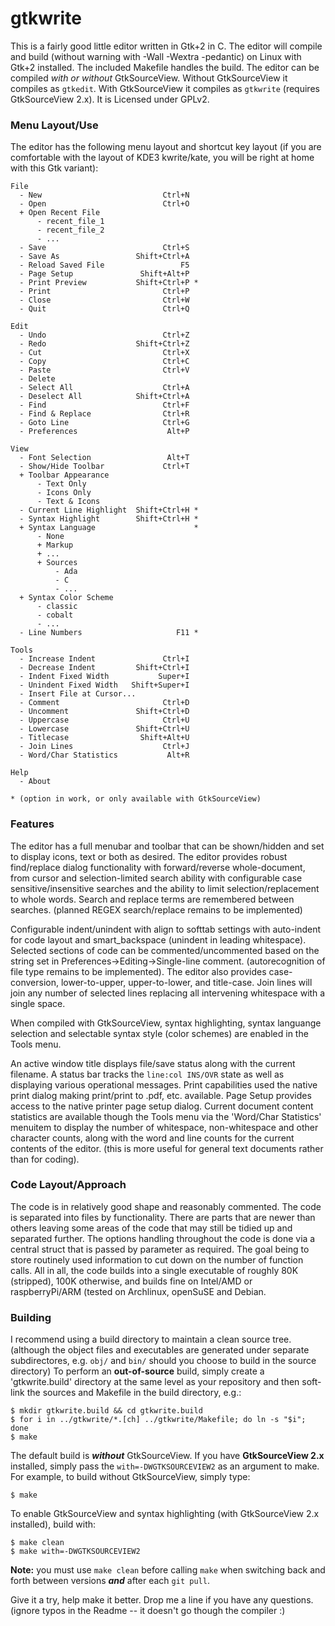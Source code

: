 # gtkwrite

This is a fairly good little editor written in Gtk+2 in C. The editor will compile and build (without warning with -Wall -Wextra -pedantic) on Linux with Gtk+2 installed. The included Makefile handles the build. The editor can be compiled *with or without* GtkSourceView. Without GtkSourceView it compiles as `gtkedit`. With GtkSourceView it compiles as `gtkwrite` (requires GtkSourceView 2.x). It is Licensed under GPLv2.

### Menu Layout/Use

The editor has the following menu layout and shortcut key layout (if you are comfortable with the layout of KDE3 kwrite/kate, you will be right at home with this Gtk variant):

    File
      - New                           Ctrl+N
      - Open                          Ctrl+O
      + Open Recent File
          - recent_file_1
          - recent_file_2
          - ...
      - Save                          Ctrl+S
      - Save As                 Shift+Ctrl+A
      - Reload Saved File                 F5
      - Page Setup               Shift+Alt+P
      - Print Preview           Shift+Ctrl+P *
      - Print                         Ctrl+P
      - Close                         Ctrl+W
      - Quit                          Ctrl+Q

    Edit
      - Undo                          Ctrl+Z
      - Redo                    Shift+Ctrl+Z
      - Cut                           Ctrl+X
      - Copy                          Ctrl+C
      - Paste                         Ctrl+V
      - Delete
      - Select All                    Ctrl+A
      - Deselect All            Shift+Ctrl+A
      - Find                          Ctrl+F
      - Find & Replace                Ctrl+R
      - Goto Line                     Ctrl+G
      - Preferences                    Alt+P

    View
      - Font Selection                 Alt+T
      - Show/Hide Toolbar             Ctrl+T
      + Toolbar Appearance
          - Text Only
          - Icons Only
          - Text & Icons
      - Current Line Highlight  Shift+Ctrl+H *
      - Syntax Highlight        Shift+Ctrl+H *
      + Syntax Language                      *
          - None
          + Markup
          + ...
          + Sources
              - Ada
              - C
              - ...
      + Syntax Color Scheme
          - classic
          - cobalt
          - ...
      - Line Numbers                     F11 *

    Tools
      - Increase Indent               Ctrl+I
      - Decrease Indent         Shift+Ctrl+I
      - Indent Fixed Width           Super+I
      - Unindent Fixed Width   Shift+Super+I
      - Insert File at Cursor...
      - Comment                       Ctrl+D
      - Uncomment               Shift+Ctrl+D
      - Uppercase                     Ctrl+U
      - Lowercase               Shift+Ctrl+U
      - Titlecase                Shift+Alt+U
      - Join Lines                    Ctrl+J
      - Word/Char Statistics           Alt+R

    Help
      - About

    * (option in work, or only available with GtkSourceView)

### Features

The editor has a full menubar and toolbar that can be shown/hidden and set to display icons, text or both as desired. The editor provides robust find/replace dialog functionality with forward/reverse whole-document, from cursor and selection-limited search ability with configurable case sensitive/insensitive searches and the ability to limit selection/replacement to whole words. Search and replace terms are remembered between searches. (planned REGEX search/replace remains to be implemented)

Configurable indent/unindent with align to softtab settings with auto-indent for code layout and smart_backspace (unindent in leading whitespace). Selected sections of code can be commented/uncommented based on the string set in Preferences->Editing->Single-line comment. (autorecognition of file type remains to be implemented). The editor also provides case-conversion, lower-to-upper, upper-to-lower, and title-case. Join lines will join any number of selected lines replacing all intervening whitespace with a single space.

When compiled with GtkSourceView, syntax highlighting, syntax languange selection and selectable syntax style (color schemes) are enabled in the Tools menu.

An active window title displays file/save status along with the current filename. A status bar tracks the `line:col INS/OVR` state as well as displaying various operational messages. Print capabilities used the native print dialog making print/print to .pdf, etc. available. Page Setup provides access to the native printer page setup dialog. Current document content statistics are available though the Tools menu via the 'Word/Char Statistics' menuitem to display the number of whitespace, non-whitespace and other character counts, along with the word and line counts for the current contents of the editor. (this is more useful for general text documents rather than for coding).

### Code Layout/Approach

The code is in relatively good shape and reasonably commented. The code is separated into files by functionality. There are parts that are newer than others leaving some areas of the code that may still be tidied up and separated further. The options handling throughout the code is done via a central struct that is passed by parameter as required. The goal being to store routinely used information to cut down on the number of function calls. All in all, the code builds into a single executable of roughly 80K (stripped), 100K otherwise, and builds fine on Intel/AMD or raspberryPi/ARM (tested on Archlinux, openSuSE and Debian.

### Building

I recommend using a build directory to maintain a clean source tree. (although the object files and executables are generated under separate subdirectores, e.g. `obj/` and `bin/` should you choose to build in the source directory) To perform an **out-of-source** build, simply create a 'gtkwrite.build' directory at the same level as your repository and then soft-link the sources and Makefile in the build directory, e.g.:

    $ mkdir gtkwrite.build && cd gtkwrite.build
    $ for i in ../gtkwrite/*.[ch] ../gtkwrite/Makefile; do ln -s "$i"; done
    $ make

The default build is ***without*** GtkSourceView. If you have **GtkSourceView 2.x** installed, simply pass the `with=-DWGTKSOURCEVIEW2` as an argument to make. For example, to build without GtkSourceView, simply type:

    $ make

To enable GtkSourceView and syntax highlighting (with GtkSourceView 2.x installed), build with:

    $ make clean
    $ make with=-DWGTKSOURCEVIEW2


**Note:** you must use `make clean` before calling `make` when switching back and forth between versions ***and*** after each `git pull`.

Give it a try, help make it better. Drop me a line if you have any questions. (ignore typos in the Readme -- it doesn't go though the compiler :)
